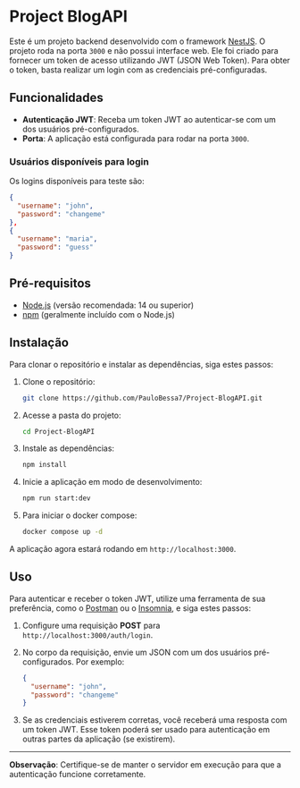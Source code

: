 
# Project BlogAPI

Este é um projeto backend desenvolvido com o framework [NestJS](https://nestjs.com/). O projeto roda na porta `3000` e não possui interface web. Ele foi criado para fornecer um token de acesso utilizando JWT (JSON Web Token). Para obter o token, basta realizar um login com as credenciais pré-configuradas.

## Funcionalidades

- **Autenticação JWT**: Receba um token JWT ao autenticar-se com um dos usuários pré-configurados.
- **Porta**: A aplicação está configurada para rodar na porta `3000`.

### Usuários disponíveis para login

Os logins disponíveis para teste são:

```json
{
  "username": "john",
  "password": "changeme"
},
{
  "username": "maria",
  "password": "guess"
}
```

## Pré-requisitos

- [Node.js](https://nodejs.org/en/) (versão recomendada: 14 ou superior)
- [npm](https://www.npmjs.com/) (geralmente incluído com o Node.js)

## Instalação

Para clonar o repositório e instalar as dependências, siga estes passos:

1. Clone o repositório:
   ```bash
   git clone https://github.com/PauloBessa7/Project-BlogAPI.git
   ```

2. Acesse a pasta do projeto:
   ```bash
   cd Project-BlogAPI
   ```

3. Instale as dependências:
   ```bash
   npm install
   ```

4. Inicie a aplicação em modo de desenvolvimento:
   ```bash
   npm run start:dev
   ```
5. Para iniciar o docker compose:
   ```bash
   docker compose up -d
   ```

A aplicação agora estará rodando em `http://localhost:3000`.

## Uso

Para autenticar e receber o token JWT, utilize uma ferramenta de sua preferência, como o [Postman](https://www.postman.com/) ou o [Insomnia](https://insomnia.rest/), e siga estes passos:

1. Configure uma requisição **POST** para `http://localhost:3000/auth/login`.
2. No corpo da requisição, envie um JSON com um dos usuários pré-configurados. Por exemplo:

   ```json
   {
     "username": "john",
     "password": "changeme"
   }
   ```

3. Se as credenciais estiverem corretas, você receberá uma resposta com um token JWT. Esse token poderá ser usado para autenticação em outras partes da aplicação (se existirem).

---

**Observação**: Certifique-se de manter o servidor em execução para que a autenticação funcione corretamente.